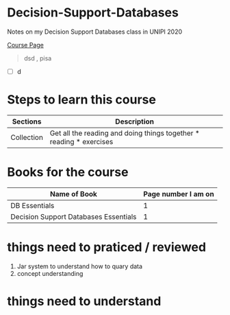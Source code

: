 # Decision-Support-Databases
Notes on my Decision Support Databases class in UNIPI 2020

[Course Page](http://didawiki.cli.di.unipi.it/doku.php/mds/dsd/start)

> dsd , pisa

- [ ] d

# Steps to learn this course
| Sections | Description |
| --------- | -----------------------|
| Collection | Get all the reading and doing things together * reading * exercises


# Books for the course
| Name of Book   | Page number I am on |
|--------------|---------------------|
| DB Essentials| 1 |
| Decision Support Databases Essentials| 1 |


# things need to praticed / reviewed
1. Jar system to understand how to quary data
1. concept understanding 

# things need to understand
